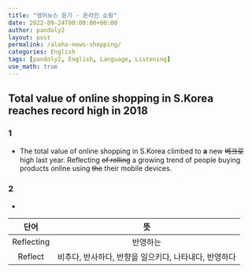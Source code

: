 ```yaml
---
title: "영어뉴스 듣기 - 온라인 쇼핑"
date: 2022-09-24T00:00:00+00:00
author: pandoly2
layout: post
permalink: /aloha-news-shopping/
categories: English
tags: [pandoly2, English, Language, Listening]
use_math: true
---
```


## Total value of online shopping in S.Korea reaches record high in 2018

### 1   
  - The total value of online shopping in S.Korea climbed to **a** new ~~베크로~~ high last year.
  Reflecting ~~of rolling~~ a growing trend of people buying products online using ~~the~~ their mobile devices.

### 2
  - 

단어 | 뜻 
:---: | :---:
Reflecting | 반영하는
Reflect | 비추다, 반사하다, 반향을 일으키다, 나타내다, 반영하다







